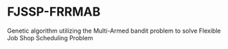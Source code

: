 # FJSSP-FRRMAB

Genetic algorithm utilizing the Multi-Armed bandit problem to solve Flexible Job Shop Scheduling Problem 
